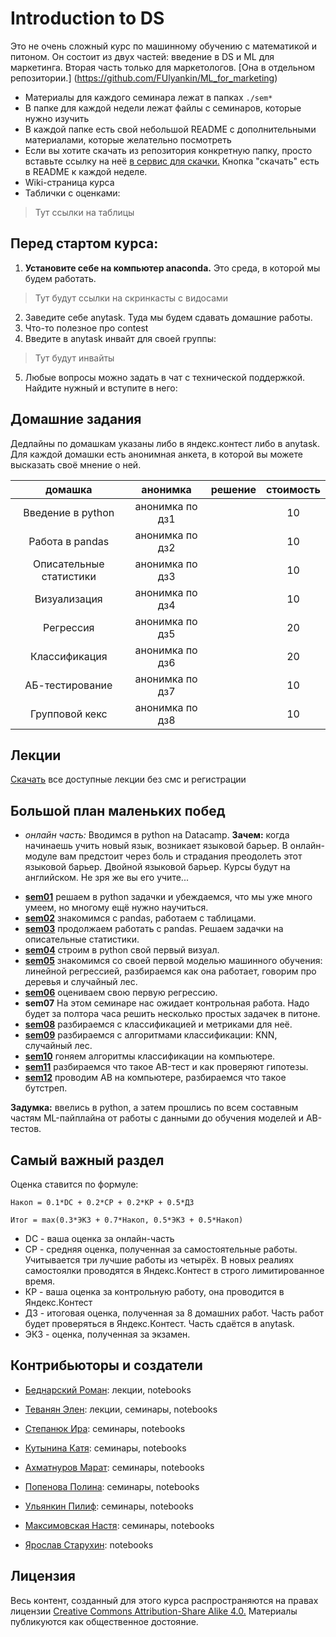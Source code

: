 # Introduction to DS

Это не очень сложный курс по машинному обучению с математикой и питоном. Он состоит из двух частей: введение в DS и ML для маркетинга. Вторая часть только для маркетологов. [Она в отдельном репозитории.] (https://github.com/FUlyankin/ML_for_marketing)


* Материалы для каждого семинара лежат в папках `./sem*`
* В папке для каждой недели лежат файлы с семинаров, которые нужно изучить
* В каждой папке есть свой небольшой README с дополнительными материалами, которые желательно посмотреть
* Если вы хотите скачать из репозитория конкретную папку, просто вставьте ссылку на неё [в сервис для скачки.](https://minhaskamal.github.io/DownGit/#/home) Кнопка "скачать" есть в README к каждой неделе.
* Wiki-страница курса
* Таблички с оценками:

> Тут ссылки на таблицы


## Перед стартом курса:

1. __Установите себе на компьютер anaconda.__ Это среда, в которой мы будем работать.

> Тут будут ссылки на скринкасты с видосами

2. Заведите себе anytask. Туда мы будем сдавать домашние работы.
3. Что-то полезное про contest
4. Введите в anytask инвайт для своей группы:

> Тут будут инвайты

5. Любые вопросы можно задать в чат с технической поддержкой. Найдите нужный и вступите в него:


## Домашние задания

Дедлайны по домашкам указаны либо в яндекс.контест либо в anytask. Для каждой домашки есть анонимная анкета, в которой вы можете высказать своё мнение о ней.

| домашка                         |    анонимка       |    решение    |  стоимость |
|:-------------------------------:|:-----------------:|:-------------:|:----------:|
|   Введение в python             |  анонимка по дз1  |               |    10      |
|   Работа в pandas               |  анонимка по дз2  |               |    10      |
|   Описательные статистики       |  анонимка по дз3  |               |    10      |
|   Визуализация                  |  анонимка по дз4  |               |    10      |
|   Регрессия                     |  анонимка по дз5  |               |    20      |
|   Классификация                 |  анонимка по дз6  |               |    20      |
|   АБ-тестирование               |  анонимка по дз7  |               |    10      |
|   Групповой кекс                |  анонимка по дз8  |               |    10      |


## Лекции

[Скачать]( ) все доступные лекции без смс и регистрации


## Большой план маленьких побед

* _онлайн часть:_ Вводимся в python на Datacamp. __Зачем:__ когда начинаешь учить новый язык, возникает языковой барьер. В онлайн-модуле вам предстоит через боль и страдания преодолеть этот языковой барьер. Двойной языковой барьер. Курсы будут на английском. Не зря же вы его учите...

- [__sem01__](./sem01) решаем в python задачки и убеждаемся, что мы уже много умеем, но многому ещё нужно научиться.
- [__sem02__](./sem02) знакомимся с pandas, работаем с таблицами.
- [__sem03__](./sem03_stat) продолжаем работать с pandas. Решаем задачки на описательные статистики.
- [__sem04__](./sem04_visual) строим в python свой первый визуал.
- [__sem05__](./sem05_regression) знакомимся со своей первой моделью машинного обучения: линейной регрессией, разбираемся как она работает, говорим про деревья и случайный лес.
- [__sem06__](./sem06_regression) оцениваем свою первую регрессию.
- __sem07__ На этом семинаре нас ожидает контрольная работа. Надо будет за полтора часа решить несколько простых задачек в питоне.
- [__sem08__](./sem08_classif_metr) разбираемся с классификацией и метриками для неё.
- [__sem09__](./sem09_classif_algo) разбираемся с алгоритмами классификации: KNN, случайный лес.
- [__sem10__](./sem10_classif) гоняем алгоритмы классификации на компьютере.
- [__sem11__](./sem11_AB) разбираемся что такое AB-тест и как проверяют гипотезы.
- [__sem12__](./sem12_AB) проводим AB на компьютере, разбираемся что такое бутстреп.

__Задумка:__  ввелись в python, а затем прошлись по всем составным частям ML-пайплайна от работы с данными до обучения моделей и AB-тестов.

## Самый важный раздел

Оценка ставится по формуле:

```
Накоп = 0.1*DC + 0.2*СР + 0.2*КР + 0.5*ДЗ

Итог = max(0.3*ЭКЗ + 0.7*Накоп, 0.5*ЭКЗ + 0.5*Накоп)
```

- DC - ваша оценка за онлайн-часть
- СР - средняя оценка, полученная за самостоятельные работы. Учитывается три лучшие работы из четырёх. В новых реалиях самостоялки проводятся в Яндекс.Контест в строго лимитированное время.
- КР - ваша оценка за контрольную работу, она проводится в Яндекс.Контест
- ДЗ - итоговая оценка, полученная за 8 домашних работ. Часть работ будет проверяться в Яндекс.Контест. Часть сдаётся в anytask.
- ЭКЗ - оценка, полученная за экзамен.


## Контрибьюторы и создатели

* [Беднарский Роман](https://github.com/Bromanskiy): лекции, notebooks
* [Теванян Элен](https://github.com/elentevanyan): лекции, семинары, notebooks

* [Степанюк Ира](https://github.com/idStep): семинары, notebooks
* [Кутынина Катя](https://github.com/EkaterinaKut): семинары, notebooks
* [Ахматнуров Марат](https://github.com/maratakhm): семинары, notebooks
* [Попенова Полина](https://github.com/polyhex-sqr): семинары, notebooks
* [Ульянкин Пилиф](https://github.com/FUlyankin): семинары, notebooks
* [Максимовская Настя](https://github.com/AnastasiyaMax): семинары, notebooks
* [Ярослав Старухин](https://github.com/star-yar): notebooks


## Лицензия

Весь контент, созданный для этого курса распространяются на правах лицензии [Creative Commons Attribution-Share Alike 4.0.](https://creativecommons.org/licenses/by-sa/4.0/deed.ru) Материалы публикуются как общественное достояние.
